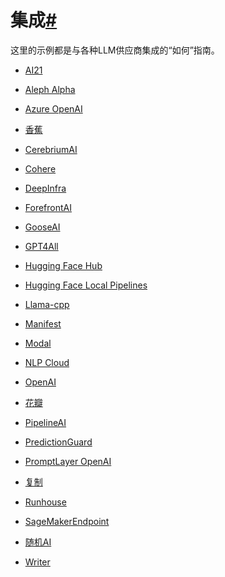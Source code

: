 

集成[#](#integrations "永久链接到这个标题")
================================

这里的示例都是与各种LLM供应商集成的“如何”指南。

* [AI21](integrations/ai21.html)

* [Aleph Alpha](integrations/aleph_alpha.html)

* [Azure OpenAI](integrations/azure_openai_example.html)

* [香蕉](integrations/banana.html)

* [CerebriumAI](integrations/cerebriumai_example.html)

* [Cohere](integrations/cohere.html)

* [DeepInfra](integrations/deepinfra_example.html)

* [ForefrontAI](integrations/forefrontai_example.html)

* [GooseAI](integrations/gooseai_example.html)

* [GPT4All](integrations/gpt4all.html)

* [Hugging Face Hub](integrations/huggingface_hub.html)

* [Hugging Face Local Pipelines](integrations/huggingface_pipelines.html)

* [Llama-cpp](integrations/llamacpp.html)

* [Manifest](integrations/manifest.html)

* [Modal](integrations/modal.html)

* [NLP Cloud](integrations/nlpcloud.html)

* [OpenAI](integrations/openai.html)

* [花瓣](integrations/petals_example.html)

* [PipelineAI](integrations/pipelineai_example.html)

* [PredictionGuard](integrations/predictionguard.html)

* [PromptLayer OpenAI](integrations/promptlayer_openai.html)

* [复制](integrations/replicate.html)

* [Runhouse](integrations/runhouse.html)

* [SageMakerEndpoint](integrations/sagemaker.html)

* [随机AI](integrations/stochasticai.html)

* [Writer](integrations/writer.html)

